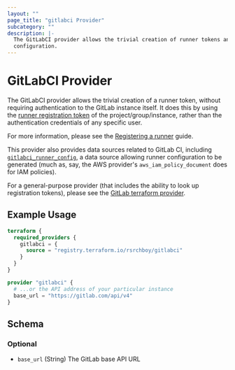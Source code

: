 ```yaml
---
layout: ""
page_title: "gitlabci Provider"
subcategory: ""
description: |-
  The GitLabCI provider allows the trivial creation of runner tokens and
  configuration.
---
```


# GitLabCI Provider

The GitLabCI provider allows the trivial creation of a runner token, without
requiring authentication to the GitLab instance itself.  It does this by using
the [runner registration token](https://docs.gitlab.com/runner/register/) of
the project/group/instance, rather than the authentication credentials of any
specific user.

For more information, please see the [Registering a
runner](guides/registering-a-runner) guide.

This provider also provides data sources related to GitLab CI, including
[`gitlabci_runner_config`](data-sources/runner_config), a data source allowing
runner configuration to be generated (much as, say, the AWS provider's
`aws_iam_policy_document` does for IAM policies).

For a general-purpose provider (that includes the ability to look up
registration tokens), please see the [GitLab terraform
provider](https://www.terraform.io/docs/providers/gitlab/).

## Example Usage

```terraform
terraform {
  required_providers {
    gitlabci = {
      source = "registry.terraform.io/rsrchboy/gitlabci"
    }
  }
}

provider "gitlabci" {
  # ...or the API address of your particular instance
  base_url = "https://gitlab.com/api/v4"
}
```

<!-- schema generated by tfplugindocs -->
## Schema

### Optional

- `base_url` (String) The GitLab base API URL
